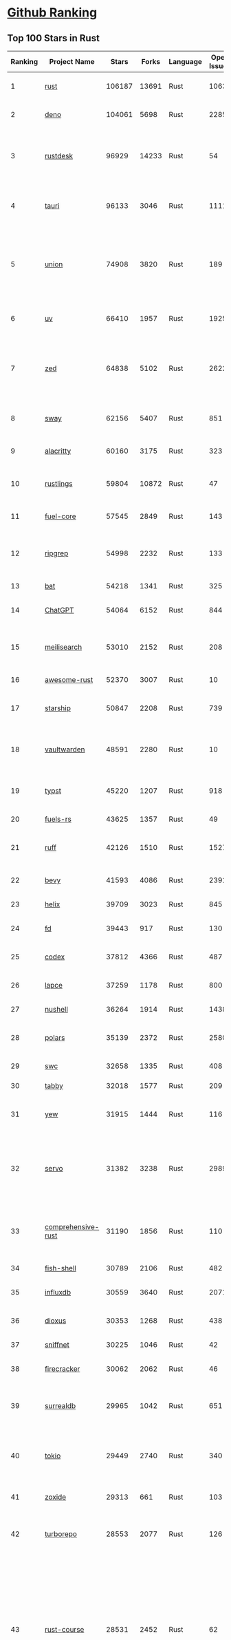 [Github Ranking](../README.md)
==========

## Top 100 Stars in Rust

| Ranking | Project Name | Stars | Forks | Language | Open Issues | Description | Last Commit |
| ------- | ------------ | ----- | ----- | -------- | ----------- | ----------- | ----------- |
| 1 | [rust](https://github.com/rust-lang/rust) | 106187 | 13691 | Rust | 10630 | Empowering everyone to build reliable and efficient software. | 2025-09-01T17:50:04Z |
| 2 | [deno](https://github.com/denoland/deno) | 104061 | 5698 | Rust | 2285 | A modern runtime for JavaScript and TypeScript. | 2025-09-01T11:56:36Z |
| 3 | [rustdesk](https://github.com/rustdesk/rustdesk) | 96929 | 14233 | Rust | 54 | An open-source remote desktop application designed for self-hosting, as an alternative to TeamViewer. | 2025-09-01T09:09:22Z |
| 4 | [tauri](https://github.com/tauri-apps/tauri) | 96133 | 3046 | Rust | 1111 | Build smaller, faster, and more secure desktop and mobile applications with a web frontend. | 2025-09-01T18:48:41Z |
| 5 | [union](https://github.com/unionlabs/union) | 74908 | 3820 | Rust | 189 | The trust-minimized, zero-knowledge bridging protocol, designed for censorship resistance, extremely high security, and usage in decentralized finance. | 2025-09-01T19:02:43Z |
| 6 | [uv](https://github.com/astral-sh/uv) | 66410 | 1957 | Rust | 1925 | An extremely fast Python package and project manager, written in Rust. | 2025-09-01T17:11:45Z |
| 7 | [zed](https://github.com/zed-industries/zed) | 64838 | 5102 | Rust | 2622 | Code at the speed of thought – Zed is a high-performance, multiplayer code editor from the creators of Atom and Tree-sitter. | 2025-09-01T18:57:16Z |
| 8 | [sway](https://github.com/FuelLabs/sway) | 62156 | 5407 | Rust | 851 | 🌴 Empowering everyone to build reliable and efficient smart contracts. | 2025-09-01T14:17:03Z |
| 9 | [alacritty](https://github.com/alacritty/alacritty) | 60160 | 3175 | Rust | 323 | A cross-platform, OpenGL terminal emulator. | 2025-09-01T17:11:21Z |
| 10 | [rustlings](https://github.com/rust-lang/rustlings) | 59804 | 10872 | Rust | 47 | :crab: Small exercises to get you used to reading and writing Rust code! | 2025-08-21T22:05:36Z |
| 11 | [fuel-core](https://github.com/FuelLabs/fuel-core) | 57545 | 2849 | Rust | 143 | Rust full node implementation of the Fuel v2 protocol. | 2025-09-01T17:12:09Z |
| 12 | [ripgrep](https://github.com/BurntSushi/ripgrep) | 54998 | 2232 | Rust | 133 | ripgrep recursively searches directories for a regex pattern while respecting your gitignore | 2025-08-20T11:08:10Z |
| 13 | [bat](https://github.com/sharkdp/bat) | 54218 | 1341 | Rust | 325 | A cat(1) clone with wings. | 2025-09-01T17:23:43Z |
| 14 | [ChatGPT](https://github.com/lencx/ChatGPT) | 54064 | 6152 | Rust | 844 | 🔮 ChatGPT Desktop Application (Mac, Windows and Linux) | 2024-08-29T17:58:11Z |
| 15 | [meilisearch](https://github.com/meilisearch/meilisearch) | 53010 | 2152 | Rust | 208 | A lightning-fast search engine API bringing AI-powered hybrid search to your sites and applications. | 2025-09-01T15:56:28Z |
| 16 | [awesome-rust](https://github.com/rust-unofficial/awesome-rust) | 52370 | 3007 | Rust | 10 | A curated list of Rust code and resources. | 2025-08-31T14:49:07Z |
| 17 | [starship](https://github.com/starship/starship) | 50847 | 2208 | Rust | 739 | ☄🌌️  The minimal, blazing-fast, and infinitely customizable prompt for any shell! | 2025-08-31T17:43:27Z |
| 18 | [vaultwarden](https://github.com/dani-garcia/vaultwarden) | 48591 | 2280 | Rust | 10 | Unofficial Bitwarden compatible server written in Rust, formerly known as bitwarden_rs | 2025-08-29T11:14:40Z |
| 19 | [typst](https://github.com/typst/typst) | 45220 | 1207 | Rust | 918 | A new markup-based typesetting system that is powerful and easy to learn. | 2025-09-01T12:21:54Z |
| 20 | [fuels-rs](https://github.com/FuelLabs/fuels-rs) | 43625 | 1357 | Rust | 49 | Fuel Network Rust SDK | 2025-08-21T01:32:58Z |
| 21 | [ruff](https://github.com/astral-sh/ruff) | 42126 | 1510 | Rust | 1527 | An extremely fast Python linter and code formatter, written in Rust. | 2025-09-01T15:38:26Z |
| 22 | [bevy](https://github.com/bevyengine/bevy) | 41593 | 4086 | Rust | 2391 | A refreshingly simple data-driven game engine built in Rust | 2025-08-31T22:17:35Z |
| 23 | [helix](https://github.com/helix-editor/helix) | 39709 | 3023 | Rust | 845 | A post-modern modal text editor. | 2025-09-01T14:23:26Z |
| 24 | [fd](https://github.com/sharkdp/fd) | 39443 | 917 | Rust | 130 | A simple, fast and user-friendly alternative to 'find' | 2025-08-26T08:29:42Z |
| 25 | [codex](https://github.com/openai/codex) | 37812 | 4366 | Rust | 487 | Lightweight coding agent that runs in your terminal | 2025-09-01T08:16:52Z |
| 26 | [lapce](https://github.com/lapce/lapce) | 37259 | 1178 | Rust | 800 | Lightning-fast and Powerful Code Editor written in Rust | 2025-09-01T00:47:08Z |
| 27 | [nushell](https://github.com/nushell/nushell) | 36264 | 1914 | Rust | 1438 | A new type of shell | 2025-08-28T19:49:40Z |
| 28 | [polars](https://github.com/pola-rs/polars) | 35139 | 2372 | Rust | 2580 | Dataframes powered by a multithreaded, vectorized query engine, written in Rust | 2025-09-01T17:13:12Z |
| 29 | [swc](https://github.com/swc-project/swc) | 32658 | 1335 | Rust | 408 | Rust-based platform for the Web | 2025-09-01T06:56:05Z |
| 30 | [tabby](https://github.com/TabbyML/tabby) | 32018 | 1577 | Rust | 209 | Self-hosted AI coding assistant | 2025-08-26T20:03:41Z |
| 31 | [yew](https://github.com/yewstack/yew) | 31915 | 1444 | Rust | 116 | Rust / Wasm framework for creating reliable and efficient web applications | 2025-09-01T14:32:03Z |
| 32 | [servo](https://github.com/servo/servo) | 31382 | 3238 | Rust | 2989 | Servo aims to empower developers with a lightweight, high-performance alternative for embedding web technologies in applications. | 2025-09-01T18:07:34Z |
| 33 | [comprehensive-rust](https://github.com/google/comprehensive-rust) | 31190 | 1856 | Rust | 110 | This is the Rust course used by the Android team at Google. It provides you the material to quickly teach Rust. | 2025-09-01T13:07:44Z |
| 34 | [fish-shell](https://github.com/fish-shell/fish-shell) | 30789 | 2106 | Rust | 482 | The user-friendly command line shell. | 2025-08-31T15:35:24Z |
| 35 | [influxdb](https://github.com/influxdata/influxdb) | 30559 | 3640 | Rust | 2071 | Scalable datastore for metrics, events, and real-time analytics | 2025-09-01T16:33:21Z |
| 36 | [dioxus](https://github.com/DioxusLabs/dioxus) | 30353 | 1268 | Rust | 438 | Fullstack app framework for web, desktop, and mobile. | 2025-08-29T22:28:04Z |
| 37 | [sniffnet](https://github.com/GyulyVGC/sniffnet) | 30225 | 1046 | Rust | 42 | Comfortably monitor your Internet traffic 🕵️‍♂️ | 2025-09-01T14:22:58Z |
| 38 | [firecracker](https://github.com/firecracker-microvm/firecracker) | 30062 | 2062 | Rust | 46 | Secure and fast microVMs for serverless computing. | 2025-09-01T16:44:00Z |
| 39 | [surrealdb](https://github.com/surrealdb/surrealdb) | 29965 | 1042 | Rust | 651 | A scalable, distributed, collaborative, document-graph database, for the realtime web | 2025-08-29T22:25:01Z |
| 40 | [tokio](https://github.com/tokio-rs/tokio) | 29449 | 2740 | Rust | 340 | A runtime for writing reliable asynchronous applications with Rust. Provides I/O, networking, scheduling, timers, ... | 2025-09-01T14:47:18Z |
| 41 | [zoxide](https://github.com/ajeetdsouza/zoxide) | 29313 | 661 | Rust | 103 | A smarter cd command. Supports all major shells. | 2025-08-22T20:57:21Z |
| 42 | [turborepo](https://github.com/vercel/turborepo) | 28553 | 2077 | Rust | 126 | Build system optimized for JavaScript and TypeScript, written in Rust | 2025-08-29T14:29:38Z |
| 43 | [rust-course](https://github.com/sunface/rust-course) | 28531 | 2452 | Rust | 62 | “连续八年成为全世界最受喜爱的语言，无 GC 也无需手动内存管理、极高的性能和安全性、过程/OO/函数式编程、优秀的包管理、JS 未来基石" — 工作之余的第二语言来试试 Rust 吧。本书拥有全面且深入的讲解、生动贴切的示例、德芙般丝滑的内容，这可能是目前最用心的 Rust 中文学习教程 / Book  | 2025-08-26T01:08:34Z |
| 44 | [linera-protocol](https://github.com/linera-io/linera-protocol) | 28311 | 1888 | Rust | 475 | Main repository for the Linera protocol | 2025-09-01T17:29:48Z |
| 45 | [yazi](https://github.com/sxyazi/yazi) | 27946 | 594 | Rust | 42 | 💥 Blazing fast terminal file manager written in Rust, based on async I/O. | 2025-08-28T15:39:17Z |
| 46 | [iced](https://github.com/iced-rs/iced) | 27480 | 1352 | Rust | 316 | A cross-platform GUI library for Rust, inspired by Elm | 2025-08-31T15:22:44Z |
| 47 | [just](https://github.com/casey/just) | 27447 | 578 | Rust | 296 | 🤖 Just a command runner | 2025-08-28T20:15:42Z |
| 48 | [delta](https://github.com/dandavison/delta) | 27390 | 436 | Rust | 266 | A syntax-highlighting pager for git, diff, grep, and blame output | 2025-08-03T15:43:25Z |
| 49 | [egui](https://github.com/emilk/egui) | 26324 | 1833 | Rust | 826 | egui: an easy-to-use immediate mode GUI in Rust that runs on both web and native | 2025-08-24T14:43:49Z |
| 50 | [hyperswitch](https://github.com/juspay/hyperswitch) | 26170 | 3984 | Rust | 764 | An open source payments switch written in Rust to make payments fast, reliable and affordable | 2025-09-01T18:33:29Z |
| 51 | [zellij](https://github.com/zellij-org/zellij) | 26097 | 797 | Rust | 1180 | A terminal workspace with batteries included | 2025-08-28T15:48:35Z |
| 52 | [hyperfine](https://github.com/sharkdp/hyperfine) | 26033 | 419 | Rust | 42 | A command-line benchmarking tool | 2025-05-01T02:03:20Z |
| 53 | [czkawka](https://github.com/qarmin/czkawka) | 25841 | 808 | Rust | 465 | Multi functional app to find duplicates, empty folders, similar images etc. | 2025-08-21T04:17:03Z |
| 54 | [qdrant](https://github.com/qdrant/qdrant) | 25644 | 1790 | Rust | 348 | Qdrant - High-performance, massive-scale Vector Database and Vector Search Engine for the next generation of AI. Also available in the cloud https://cloud.qdrant.io/ | 2025-09-01T15:36:47Z |
| 55 | [atuin](https://github.com/atuinsh/atuin) | 25558 | 692 | Rust | 355 | ✨ Magical shell history | 2025-09-01T00:26:38Z |
| 56 | [Rocket](https://github.com/rwf2/Rocket) | 25355 | 1609 | Rust | 54 | A web framework for Rust. | 2025-08-31T17:17:07Z |
| 57 | [pingora](https://github.com/cloudflare/pingora) | 24967 | 1465 | Rust | 146 | A library for building fast, reliable and evolvable network services. | 2025-08-29T23:18:36Z |
| 58 | [Rust](https://github.com/TheAlgorithms/Rust) | 24605 | 2441 | Rust | 2 |  All Algorithms implemented in Rust  | 2025-08-29T21:25:36Z |
| 59 | [exa](https://github.com/ogham/exa) | 24119 | 663 | Rust | 196 | A modern replacement for ‘ls’. | 2024-09-24T15:18:09Z |
| 60 | [tools](https://github.com/rome/tools) | 23592 | 652 | Rust | 86 | Unified developer tools for JavaScript, TypeScript, and the web | 2023-09-04T08:42:49Z |
| 61 | [actix-web](https://github.com/actix/actix-web) | 23508 | 1775 | Rust | 186 | Actix Web is a powerful, pragmatic, and extremely fast web framework for Rust. | 2025-09-01T12:19:10Z |
| 62 | [anki](https://github.com/ankitects/anki) | 23430 | 2467 | Rust | 249 | Anki is a smart spaced repetition flashcard program | 2025-09-01T08:25:40Z |
| 63 | [axum](https://github.com/tokio-rs/axum) | 22948 | 1233 | Rust | 52 | Ergonomic and modular web framework built with Tokio, Tower, and Hyper | 2025-08-30T13:29:14Z |
| 64 | [chroma](https://github.com/chroma-core/chroma) | 22887 | 1790 | Rust | 228 | Open-source search and retrieval database for AI applications. | 2025-08-30T09:05:39Z |
| 65 | [difftastic](https://github.com/Wilfred/difftastic) | 22864 | 395 | Rust | 219 | a structural diff that understands syntax 🟥🟩 | 2025-08-29T22:03:37Z |
| 66 | [fnm](https://github.com/Schniz/fnm) | 22006 | 574 | Rust | 280 | 🚀 Fast and simple Node.js version manager, built in Rust | 2025-08-31T10:47:24Z |
| 67 | [tree-sitter](https://github.com/tree-sitter/tree-sitter) | 21869 | 2033 | Rust | 123 | An incremental parsing system for programming tools | 2025-09-01T07:17:44Z |
| 68 | [wezterm](https://github.com/wezterm/wezterm) | 21629 | 986 | Rust | 1262 | A GPU-accelerated cross-platform terminal emulator and multiplexer written by @wez and implemented in Rust | 2025-09-01T02:42:36Z |
| 69 | [coreutils](https://github.com/uutils/coreutils) | 21053 | 1531 | Rust | 340 | Cross-platform Rust rewrite of the GNU coreutils | 2025-09-01T16:24:18Z |
| 70 | [Graphite](https://github.com/GraphiteEditor/Graphite) | 20968 | 882 | Rust | 295 | An open source graphics editor for 2025: comprehensive 2D content creation tool suite for graphic design, digital art, and interactive real-time motion graphics — featuring node-based procedural editing | 2025-09-01T19:00:57Z |
| 71 | [sonic](https://github.com/valeriansaliou/sonic) | 20957 | 605 | Rust | 64 | 🦔 Fast, lightweight & schema-less search backend. An alternative to Elasticsearch that runs on a few MBs of RAM. | 2025-01-06T21:19:17Z |
| 72 | [biome](https://github.com/biomejs/biome) | 20813 | 685 | Rust | 277 | A toolchain for web projects, aimed to provide functionalities to maintain them. Biome offers formatter and linter, usable via CLI and LSP. | 2025-09-01T17:42:13Z |
| 73 | [gitui](https://github.com/gitui-org/gitui) | 20459 | 641 | Rust | 200 | Blazing 💥 fast terminal-ui for git written in rust 🦀 | 2025-08-28T06:52:48Z |
| 74 | [RustPython](https://github.com/RustPython/RustPython) | 20453 | 1341 | Rust | 326 | A Python Interpreter written in Rust | 2025-09-01T17:50:41Z |
| 75 | [mdBook](https://github.com/rust-lang/mdBook) | 20237 | 1760 | Rust | 522 | Create book from markdown files. Like Gitbook but implemented in Rust | 2025-08-30T01:55:52Z |
| 76 | [vector](https://github.com/vectordotdev/vector) | 20210 | 1841 | Rust | 1955 | A high-performance observability data pipeline. | 2025-09-01T09:53:35Z |
| 77 | [gleam](https://github.com/gleam-lang/gleam) | 20174 | 859 | Rust | 172 | ⭐️ A friendly language for building type-safe, scalable systems! | 2025-09-01T15:07:37Z |
| 78 | [slint](https://github.com/slint-ui/slint) | 20153 | 729 | Rust | 732 | Slint is an open-source declarative GUI toolkit to build native user interfaces for Rust, C++, JavaScript, or Python apps. | 2025-09-01T15:59:48Z |
| 79 | [wasmer](https://github.com/wasmerio/wasmer) | 19990 | 908 | Rust | 221 | 🚀 Fast, secure, lightweight containers based on WebAssembly | 2025-09-01T18:47:47Z |
| 80 | [xi-editor](https://github.com/xi-editor/xi-editor) | 19839 | 704 | Rust | 135 | A modern editor with a backend written in Rust. | 2024-03-19T00:11:37Z |
| 81 | [jj](https://github.com/jj-vcs/jj) | 19714 | 698 | Rust | 567 | A Git-compatible VCS that is both simple and powerful | 2025-09-01T14:45:50Z |
| 82 | [neon](https://github.com/neondatabase/neon) | 19597 | 765 | Rust | 286 | Neon: Serverless Postgres. We separated storage and compute to offer autoscaling, code-like database branching, and scale to zero. | 2025-08-29T20:55:16Z |
| 83 | [goose](https://github.com/block/goose) | 19216 | 1671 | Rust | 273 | an open source, extensible AI agent that goes beyond code suggestions - install, execute, edit, and test with any LLM | 2025-09-01T16:45:22Z |
| 84 | [leptos](https://github.com/leptos-rs/leptos) | 19002 | 789 | Rust | 94 | Build fast web applications with Rust. | 2025-09-01T11:42:46Z |
| 85 | [Bend](https://github.com/HigherOrderCO/Bend) | 18977 | 467 | Rust | 96 | A massively parallel, high-level programming language | 2025-06-03T17:36:56Z |
| 86 | [relay](https://github.com/facebook/relay) | 18847 | 1865 | Rust | 598 | Relay is a JavaScript framework for building data-driven React applications. | 2025-08-29T13:37:39Z |
| 87 | [cube](https://github.com/cube-js/cube) | 18843 | 1887 | Rust | 624 | 📊 Cube’s universal semantic layer platform is the next evolution of OLAP technology for AI, BI, spreadsheets, and embedded analytics | 2025-09-01T18:32:55Z |
| 88 | [mise](https://github.com/jdx/mise) | 18698 | 615 | Rust | 25 | dev tools, env vars, task runner | 2025-09-01T08:06:29Z |
| 89 | [spotify-tui](https://github.com/Rigellute/spotify-tui) | 18485 | 559 | Rust | 273 | Spotify for the terminal written in Rust 🚀 | 2024-04-04T15:03:12Z |
| 90 | [candle](https://github.com/huggingface/candle) | 17989 | 1203 | Rust | 446 | Minimalist ML framework for Rust | 2025-08-30T08:25:34Z |
| 91 | [RustScan](https://github.com/bee-san/RustScan) | 17913 | 1186 | Rust | 30 | 🤖 The Modern Port Scanner 🤖 | 2025-08-27T18:22:16Z |
| 92 | [universal-android-debloater](https://github.com/0x192/universal-android-debloater) | 17740 | 911 | Rust | 465 | Cross-platform GUI written in Rust using ADB to debloat non-rooted android devices. Improve your privacy, the security and battery life of your device. | 2024-08-02T16:16:12Z |
| 93 | [SpacetimeDB](https://github.com/clockworklabs/SpacetimeDB) | 17383 | 597 | Rust | 477 | Multiplayer at the speed of light | 2025-09-01T15:56:13Z |
| 94 | [hurl](https://github.com/Orange-OpenSource/hurl) | 17191 | 665 | Rust | 192 | Hurl, run and test HTTP requests with plain text. | 2025-09-01T03:26:30Z |
| 95 | [ruffle](https://github.com/ruffle-rs/ruffle) | 17133 | 908 | Rust | 5528 | A Flash Player emulator written in Rust | 2025-09-01T14:32:51Z |
| 96 | [eza](https://github.com/eza-community/eza) | 17126 | 314 | Rust | 218 | A modern alternative to ls | 2025-08-31T13:58:08Z |
| 97 | [fhevm](https://github.com/zama-ai/fhevm) | 16913 | 672 | Rust | 6 | FHEVM, a full-stack framework for integrating Fully Homomorphic Encryption (FHE) with blockchain applications | 2025-09-01T17:34:45Z |
| 98 | [wasmtime](https://github.com/bytecodealliance/wasmtime) | 16826 | 1495 | Rust | 732 | A lightweight WebAssembly runtime that is fast, secure, and standards-compliant | 2025-08-30T00:39:36Z |
| 99 | [diem](https://github.com/diem/diem) | 16695 | 2581 | Rust | 357 | Diem’s mission is to build a trusted and innovative financial network that empowers people and businesses around the world. | 2025-08-29T05:01:19Z |
| 100 | [pyxel](https://github.com/kitao/pyxel) | 16613 | 896 | Rust | 12 | A retro game engine for Python | 2025-09-01T14:17:24Z |


